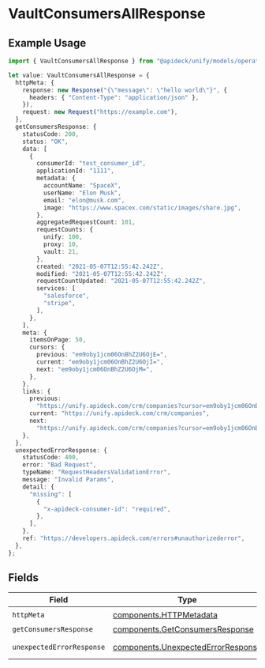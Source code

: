# VaultConsumersAllResponse

## Example Usage

```typescript
import { VaultConsumersAllResponse } from "@apideck/unify/models/operations";

let value: VaultConsumersAllResponse = {
  httpMeta: {
    response: new Response("{\"message\": \"hello world\"}", {
      headers: { "Content-Type": "application/json" },
    }),
    request: new Request("https://example.com"),
  },
  getConsumersResponse: {
    statusCode: 200,
    status: "OK",
    data: [
      {
        consumerId: "test_consumer_id",
        applicationId: "1111",
        metadata: {
          accountName: "SpaceX",
          userName: "Elon Musk",
          email: "elon@musk.com",
          image: "https://www.spacex.com/static/images/share.jpg",
        },
        aggregatedRequestCount: 101,
        requestCounts: {
          unify: 100,
          proxy: 10,
          vault: 21,
        },
        created: "2021-05-07T12:55:42.242Z",
        modified: "2021-05-07T12:55:42.242Z",
        requestCountUpdated: "2021-05-07T12:55:42.242Z",
        services: [
          "salesforce",
          "stripe",
        ],
      },
    ],
    meta: {
      itemsOnPage: 50,
      cursors: {
        previous: "em9oby1jcm06OnBhZ2U6OjE=",
        current: "em9oby1jcm06OnBhZ2U6OjI=",
        next: "em9oby1jcm06OnBhZ2U6OjM=",
      },
    },
    links: {
      previous:
        "https://unify.apideck.com/crm/companies?cursor=em9oby1jcm06OnBhZ2U6OjE%3D",
      current: "https://unify.apideck.com/crm/companies",
      next:
        "https://unify.apideck.com/crm/companies?cursor=em9oby1jcm06OnBhZ2U6OjM",
    },
  },
  unexpectedErrorResponse: {
    statusCode: 400,
    error: "Bad Request",
    typeName: "RequestHeadersValidationError",
    message: "Invalid Params",
    detail: {
      "missing": [
        {
          "x-apideck-consumer-id": "required",
        },
      ],
    },
    ref: "https://developers.apideck.com/errors#unauthorizederror",
  },
};
```

## Fields

| Field                                                                                    | Type                                                                                     | Required                                                                                 | Description                                                                              |
| ---------------------------------------------------------------------------------------- | ---------------------------------------------------------------------------------------- | ---------------------------------------------------------------------------------------- | ---------------------------------------------------------------------------------------- |
| `httpMeta`                                                                               | [components.HTTPMetadata](../../models/components/httpmetadata.md)                       | :heavy_check_mark:                                                                       | N/A                                                                                      |
| `getConsumersResponse`                                                                   | [components.GetConsumersResponse](../../models/components/getconsumersresponse.md)       | :heavy_minus_sign:                                                                       | Consumers                                                                                |
| `unexpectedErrorResponse`                                                                | [components.UnexpectedErrorResponse](../../models/components/unexpectederrorresponse.md) | :heavy_minus_sign:                                                                       | Unexpected error                                                                         |